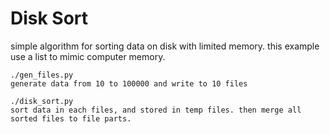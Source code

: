 # Disk Sort

simple algorithm for sorting data on disk with limited memory. this example use a list to mimic computer memory.

```
./gen_files.py
generate data from 10 to 100000 and write to 10 files

./disk_sort.py
sort data in each files, and stored in temp files. then merge all sorted files to file parts.
```
